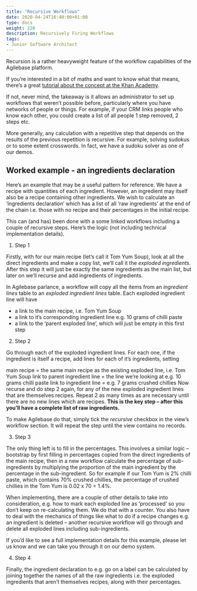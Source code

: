 ```yaml
---
title: "Recursive Workflows"
date: 2020-04-24T16:40:00+01:00
type: docs
weight: 220
description: Recursively Firing Workflows
tags:
- Junior Software Architect
---
```


Recursion is a rather heavyweight feature of the workflow capabilities of the Agilebase platform.

If you’re interested in a bit of maths and want to know what that means, there’s a great [tutorial about the concept at the Khan Academy](https://www.khanacademy.org/computing/computer-science/algorithms/recursive-algorithms/a/recursion).

If not, never mind, the takeaway is it allows an administrator to set up workflows that weren’t possible before, particularly where you have networks of people or things. For example, if your CRM links people who know each other, you could create a list of all people 1 step removed, 2 steps etc.

More generally, any calculation with a repetitive step that depends on the results of the previous repetition is recursive. For example, solving sudokus or to some extent crosswords. In fact, we have a sudoku solver as one of our demos.

## Worked example - an ingredients declaration
Here’s an example that may be a useful pattern for reference. We have a recipe with quantities of each ingredient. However, an ingredient may itself also be a recipe containing other ingredients. We wish to calculate an ‘ingredients declaration’ which has a list of all ‘raw ingredients’ at the end of the chain i.e. those with no recipe and their percentages in the initial recipe.

This can (and has) been done with a some linked workflows including a couple of recursive steps. Here’s the logic (not including technical implementation details).

1) Step 1

Firstly, with for our main recipe (let’s call it Tom Yum Soup), look at all the direct ingredients and make a copy list, we’ll call it the _exploded ingredients_. After this step it will just be exactly the same ingredients as the main list, but later on we’ll recurse and add ingredients of ingredients.

In Agilebase parlance, a workflow will copy all the items from an _ingredient lines_ table to an _exploded ingredient lines_ table. Each exploded ingredient line will have

* a link to the main recipe, i.e. Tom Yum Soup
* a link to it’s corresponding ingredient line e.g. 10 grams of chilli paste
* a link to the ‘parent exploded line’, which will just be empty in this first step

2) Step 2

Go through each of the exploded ingredient lines. For each one, if the ingredient is itself a recipe, add lines for each of it’s ingredients, setting

main recipe = the same main recipe as the existing exploded line, i.e. Tom Yum Soup
link to parent ingredient line = the line we’re looking at e.g. 10 grams chilli paste
link to ingredient line = e.g. 7 grams crushed chillies
Now recurse and do step 2 again, for any of the new exploded ingredient lines that are themselves recipes. Repeat 2 as many times as are necessary until there are no new lines which are recipes. **This is the key step – after this you’ll have a complete list of raw ingredients.**

To make Agilebase do that, simply tick the _recursive_ checkbox in the view’s workflow section. It will repeat the step until the view contains no records.

3) Step 3

The only thing left is to fill in the percentages. This involves a similar logic – bootstrap by first filling in percentages copied from the direct ingredients of the main recipe, then in a new workflow calculate the percentage of sub-ingredients by multiplying the proportion of the main ingredient by the percentage in the sub-ingredient. So for example if our Tom Yum is 2% chilli paste, which contains 70% crushed chillies, the percentage of crushed chillies in the Tom Yum is 0.02 x 70 = 1.4%.

When implementing, there are a couple of other details to take into consideration, e.g. how to mark each exploded line as ‘processed’ so you don’t keep on re-calculating them. We do that with a counter. You also have to deal with the mechanics of things like what to do if a recipe changes e.g. an ingredient is deleted – another recursive workflow will go through and delete all exploded lines including sub-ingredients.

If you’d like to see a full implementation details for this example, please let us know and we can take you through it on our demo system.

4) Step 4

Finally, the ingredient declaration to e.g. go on a label can be calculated by joining together the names of all the raw ingredients i.e. the exploded ingredients that aren’t themselves recipes, along with their percentages.



